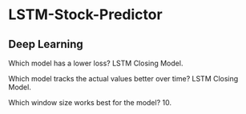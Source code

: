 # LSTM-Stock-Predictor

## Deep Learning

Which model has a lower loss? LSTM Closing Model.

Which model tracks the actual values better over time? LSTM Closing Model.

Which window size works best for the model? 10.
